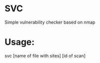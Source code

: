# SVC
Simple vulnerability checker based on nmap

# Usage:
svc [name of file with sites] [id of scan]
